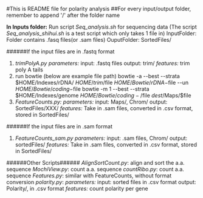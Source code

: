 #This is README file for polarity analysis
##For every input/output folder, remember to append '/' after the folder name

**In Inputs folder:**
Run script *Seq_analysis.sh* for sequencing data (The script *Seq_analysis_shihui.sh* is a test script which only takes 1 file in)
InputFolder: Folder contains .fasq files(or .sam files)
OuputFolder: SortedFiles/

######If the input files are in .fastq format
1. *trimPolyA.py*
*parameters:*
input: .fastq files
output: trim/
*features:*
trim poly A tails
2. run bowtie (below are example file path)
bowtie -a --best --strata $HOME/Indexes/rDNA/ $HOME/trim/$file $HOME/Bowtie/rDNA-$file --un $HOME/Bowtie/coding-$file
bowtie -m 1 --best --strata $HOME/Indexes/genome $HOME/Bowtie/coding-/$file $dest$/Maps/$file
3. *FeatureCounts.py:* 
*parameters:*
input: Maps/, Chrom/
output: SortedFiles/XXX/
*features:*
Take in .sam files, converted in .csv format, stored in SortedFiles/

######If the input files are in .sam format
1. *FeatureCounts_sam.py*
*parameters:*
input: .sam files, Chrom/
output: sortedFiles/
*features:*
Take in .sam files, converted in .csv format, stored in SortedFiles/

######Other Scripts######
*AlignSortCount.py*: align and sort the a.a. sequence
*MochiView.py*: count a.a. sequence
*countRibo.py*: count a.a. sequence
*Features.py*: similar with FeatureCounts, without format conversion
*polarity.py*: 
*parameters:*
input: sorted files in .csv format
output: Polarity/, in .csv format
*features:*
count polarity per gene
